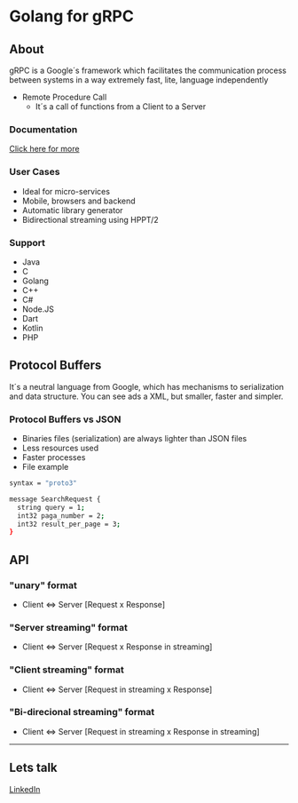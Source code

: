# Golang for gRPC

## About
gRPC is a Google´s framework which facilitates the communication process between systems in a way extremely fast, lite, language independently

- Remote Procedure Call
  - It´s a call of functions from a Client to a Server

### Documentation
[Click here for more](grpc.io)

### User Cases
- Ideal for micro-services
- Mobile, browsers and backend
- Automatic library generator
- Bidirectional streaming using HPPT/2

### Support
- Java
- C
- Golang
- C++
- C#
- Node.JS
- Dart
- Kotlin
- PHP

## Protocol Buffers
It´s a neutral language from Google, which has mechanisms to serialization and data structure. You can see ads a XML, but smaller, faster and simpler.

### Protocol Buffers vs JSON
- Binaries files (serialization) are always lighter than JSON files
- Less resources used
- Faster processes
- File example

```bash
syntax = "proto3"

message SearchRequest {
  string query = 1;
  int32 paga_number = 2;
  int32 result_per_page = 3;
}
```

## API
### "unary" format
- Client  <=>  Server [Request x Response]
  
### "Server streaming" format
- Client <=> Server [Request x Response in streaming]
  
### "Client streaming" format
- Client <=> Server [Request in streaming x Response]
  
### "Bi-direcional streaming" format
- Client <=> Server [Request in streaming x Response in streaming]

------

## Lets talk
[LinkedIn](https://www.linkedin.com/in/roberto-morel-6b9065193/)
